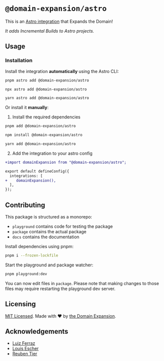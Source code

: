 # `@domain-expansion/astro`

This is an [Astro integration](https://docs.astro.build/en/guides/integrations-guide/) that Expands the Domain!

_It adds Incremental Builds to Astro projects._

## Usage

### Installation

Install the integration **automatically** using the Astro CLI:

```bash
pnpm astro add @domain-expansion/astro
```

```bash
npx astro add @domain-expansion/astro
```

```bash
yarn astro add @domain-expansion/astro
```

Or install it **manually**:

1. Install the required dependencies

```bash
pnpm add @domain-expansion/astro
```

```bash
npm install @domain-expansion/astro
```

```bash
yarn add @domain-expansion/astro
```

2. Add the integration to your astro config

```diff
+import domainExpansion from "@domain-expansion/astro";

export default defineConfig({
  integrations: [
+    domainExpansion(),
  ],
});
```

## Contributing

This package is structured as a monorepo:

- `playground` contains code for testing the package
- `package` contains the actual package
- `docs` contains the documentation

Install dependencies using pnpm:

```bash
pnpm i --frozen-lockfile
```

Start the playground and package watcher:

```bash
pnpm playground:dev
```

You can now edit files in `package`. Please note that making changes to those files may require restarting the playground dev server.

## Licensing

[MIT Licensed](https://github.com/astro-expansion/domain-expansion/blob/main/LICENSE). Made with ❤️ by [the Domain Expansion](https://github.com/TODO:).

## Acknowledgements

- [Luiz Ferraz](https://github.com/Fryuni)
- [Louis Escher](https://github.com/louisescher)
- [Reuben Tier](https://github.com/theotterlord)